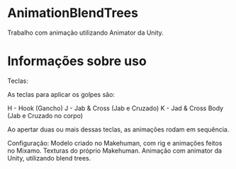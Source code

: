 # AnimationBlendTrees
Trabalho com animação utilizando Animator da Unity.

# Informações sobre uso
Teclas:

As teclas para aplicar os golpes são:

H - Hook (Gancho)
J - Jab & Cross (Jab e Cruzado)
K - Jad & Cross Body (Jab e Cruzado no corpo)

Ao apertar duas ou mais dessas teclas, as animações rodam em sequência.

Configuração:
Modelo criado no Makehuman, com rig e animações feitos no Mixamo. Texturas do próprio Makehuman. Animação com animator da Unity, utilizando blend trees.